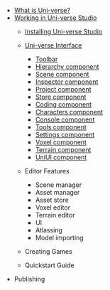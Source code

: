 * [What is Uni-verse?](./what-is-uni-verse.md)
* [Working in Uni-verse Studio](working-in-uni-verse-studio.md)
    * [Installing Uni-verse Studio](installing-uni-verse-studio.md)
    * [Uni-verse Interface](uni-verse-interface.md)
        * [Toolbar](./toolbar.md)
        * [Hierarchy component](./hierarchy.md)
        * [Scene component](./scene.md)
        * [Inspector component](./inspector.md)
        * [Project component](./project.md)
        * [Store component](./asset-store.md)
        * [Coding component](./coding.md)
        * [Characters component](./characters.md)
        * [Console component](./console.md)
        * [Tools component](./tools.md)
        * [Settings component](./settings.md)
        * [Voxel component](./voxel.md)
        * [Terrain component](./terrain.md)
        * [UniUI component](./uniui.md)

    * Editor Features
        * Scene manager
        * Asset manager
        * Asset store
        * Voxel editor
        * Terrain editor
        * UI
        * Atlassing
        * Model importing
    * Creating Games
    * Quickstart Guide
* Publishing